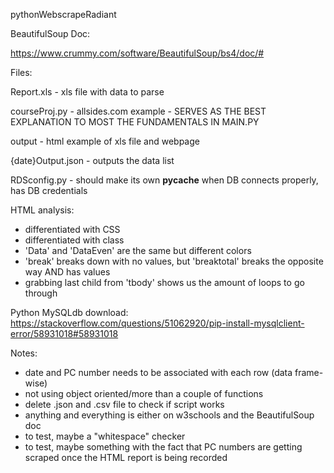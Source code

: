 pythonWebscrapeRadiant

BeautifulSoup Doc:

https://www.crummy.com/software/BeautifulSoup/bs4/doc/#

Files:

Report.xls - xls file with data to parse

courseProj.py - allsides.com example - SERVES AS THE BEST EXPLANATION TO MOST THE FUNDAMENTALS IN MAIN.PY

output - html example of xls file and webpage

{date}Output.json - outputs the data list

RDSconfig.py - should make its own __pycache__ when DB connects properly, has DB credentials

HTML analysis:
- differentiated with CSS
- differentiated with class
- 'Data' and 'DataEven' are the same but different colors
- 'break' breaks down with no values, but 'breaktotal' breaks the opposite way AND has values
- grabbing last child from 'tbody' shows us the amount of loops to go through

Python MySQLdb download:
https://stackoverflow.com/questions/51062920/pip-install-mysqlclient-error/58931018#58931018

Notes:
- date and PC number needs to be associated with each row (data frame-wise)
- not using object oriented/more than a couple of functions
- delete .json and .csv file to check if script works
- anything and everything is either on w3schools and the BeautifulSoup doc
- to test, maybe a "whitespace" checker
- to test, maybe something with the fact that PC numbers are getting scraped once the HTML report is being recorded
